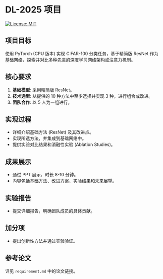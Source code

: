 # DL-2025 项目

[![License: MIT](https://img.shields.io/badge/License-MIT-yellow.svg)](https://opensource.org/licenses/MIT)

## 项目目标

使用 PyTorch (CPU 版本) 实现 CIFAR-100 分类任务，基于精简版 ResNet 作为基础网络，探索并对比多种先进的深度学习网络架构或注意力机制。

## 核心要求

1. **基础模型**: 采用精简版 ResNet。
2. **技术选型**: 从提供的 10 种方法中至少选择并实现 3 种，进行组合或改进。
3. **团队合作**: 以 5 人为一组进行。

## 实现过程

- 详细介绍基础方法 (ResNet) 及其改进点。
- 实现所选方法，并集成到基础网络中。
- 提供实验对比结果和消融性实验 (Ablation Studies)。

## 成果展示

- 通过 PPT 展示，时长 8-10 分钟。
- 内容包括基础方法、改进方案、实验结果和未来展望。

## 实验报告

- 提交详细报告，明确团队成员的具体贡献。

## 加分项

- 提出创新性方法并通过实验验证。

## 参考论文

详见 `requirement.md` 中的论文链接。